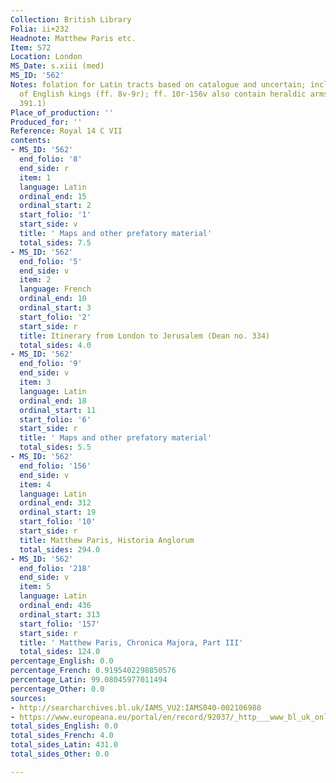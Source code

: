 ```yaml
---
Collection: British Library
Folia: ii+232
Headnote: Matthew Paris etc.
Item: 572
Location: London
MS_Date: s.xiii (med)
MS_ID: '562'
Notes: folation for Latin tracts based on catalogue and uncertain; includes images
  of English kings (ff. 8v-9r); ff. 10r-156v also contain heraldic arms (Dean no.
  391.1)
Place_of_production: ''
Produced_for: ''
Reference: Royal 14 C VII
contents:
- MS_ID: '562'
  end_folio: '8'
  end_side: r
  item: 1
  language: Latin
  ordinal_end: 15
  ordinal_start: 2
  start_folio: '1'
  start_side: v
  title: ' Maps and other prefatory material'
  total_sides: 7.5
- MS_ID: '562'
  end_folio: '5'
  end_side: v
  item: 2
  language: French
  ordinal_end: 10
  ordinal_start: 3
  start_folio: '2'
  start_side: r
  title: Itinerary from London to Jerusalem (Dean no. 334)
  total_sides: 4.0
- MS_ID: '562'
  end_folio: '9'
  end_side: v
  item: 3
  language: Latin
  ordinal_end: 18
  ordinal_start: 11
  start_folio: '6'
  start_side: r
  title: ' Maps and other prefatory material'
  total_sides: 5.5
- MS_ID: '562'
  end_folio: '156'
  end_side: v
  item: 4
  language: Latin
  ordinal_end: 312
  ordinal_start: 19
  start_folio: '10'
  start_side: r
  title: Matthew Paris, Historia Anglorum
  total_sides: 294.0
- MS_ID: '562'
  end_folio: '218'
  end_side: v
  item: 5
  language: Latin
  ordinal_end: 436
  ordinal_start: 313
  start_folio: '157'
  start_side: r
  title: ' Matthew Paris, Chronica Majora, Part III'
  total_sides: 124.0
percentage_English: 0.0
percentage_French: 0.9195402298850576
percentage_Latin: 99.08045977011494
percentage_Other: 0.0
sources:
- http://searcharchives.bl.uk/IAMS_VU2:IAMS040-002106988
- https://www.europeana.eu/portal/en/record/92037/_http___www_bl_uk_onlinegallery_onlineex_illmanus_roymanucoll_t_zoomify77379_html.html
total_sides_English: 0.0
total_sides_French: 4.0
total_sides_Latin: 431.0
total_sides_Other: 0.0

---
```

